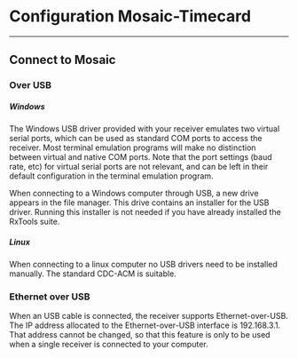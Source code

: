 # Configuration Mosaic-Timecard

<!-- 

- Ethernet over USB
- AtomiChron  
    https://customersupport.septentrio.com/s/article/Activating-Septentrio-receivers-for-AtomiChron
- Kernel build  
    https://opencomputeproject.github.io/Time-Appliance-Project/docs/time-card/installation
- FPGA flashing  
    https://github.com/opencomputeproject/Time-Appliance-Project/tree/master/Time-Card/FPGA/Open-Source

-->

---

## Connect to Mosaic
### Over USB
##### Windows
The Windows USB driver provided with your receiver emulates two virtual serial ports, which
can be used as standard COM ports to access the receiver. 
Most terminal emulation programs will make no distinction between virtual and
native COM ports. Note that the port settings (baud rate, etc) for virtual serial ports are not relevant, and can be left in their default configuration in the terminal emulation program.

When connecting to a Windows computer through USB, a new drive appears in the file manager.
This drive contains an installer for the USB driver. Running this installer is not needed if you have already installed the RxTools suite.

##### Linux
When connecting to a linux computer no USB drivers need to be installed manually. 
The standard CDC-ACM is suitable.

### Ethernet over USB

When an USB cable is connected, the receiver supports Ethernet-over-USB. The IP address
allocated to the Ethernet-over-USB interface is 192.168.3.1. That address cannot be
changed, so that this feature is only to be used when a single receiver is connected to your
computer.